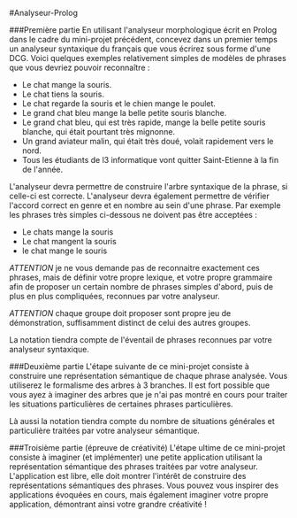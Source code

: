 #Analyseur-Prolog

###Première partie
En utilisant l'analyseur morphologique écrit en Prolog dans le cadre du mini-projet précédent, concevez dans un premier temps un analyseur syntaxique du français que vous écrirez sous forme d'une DCG. Voici quelques exemples relativement simples de modèles de phrases que vous devriez pouvoir reconnaître :

  - Le chat mange la souris.
  - Le chat tiens la souris.
  - Le chat regarde la souris et le chien mange le poulet.
  - Le grand chat bleu mange la belle petite souris blanche.
  - Le grand chat bleu, qui est très rapide, mange la belle petite souris blanche, qui était pourtant très mignonne.
  - Un grand aviateur malin, qui était très doué, volait rapidement vers le nord.
  - Tous les étudiants de l3 informatique vont quitter Saint-Etienne à la fin de l'année.
 

L'analyseur devra permettre de construire l'arbre syntaxique de la phrase, si celle-ci est correcte.
L'analyseur devra également permettre de vérifier l'accord correct en genre et en nombre au sein d'une phrase. Par exemple les phrases très simples ci-dessous ne doivent pas être acceptées :

  - Le chats mange la souris
  - Le chat mangent la souris
  - le chat mange le souris
  

_ATTENTION_ je ne vous demande pas de reconnaitre exactement ces phrases, mais de définir votre propre lexique, et votre propre grammaire afin de proposer un certain nombre de phrases simples d'abord, puis de plus en plus compliquées, reconnues par votre analyseur.

_ATTENTION_ chaque groupe doit proposer sont propre jeu de démonstration, suffisamment distinct de celui des autres groupes.

La notation tiendra compte de l'éventail de phrases reconnues par votre analyseur syntaxique.

###Deuxième partie
L'étape suivante de ce mini-projet consiste à construire une représentation sémantique de chaque phrase analysée. Vous utiliserez le formalisme des arbres à 3 branches. Il est fort possible que vous ayez à imaginer des arbres que je n'ai pas montré en cours pour traiter les situations particulières de certaines phrases particulières.

Là aussi la notation tiendra compte du nombre de situations générales et particulière traitées par votre analyseur sémantique.

###Troisième partie (épreuve de créativité)
L'étape ultime de ce mini-projet consiste à imaginer (et implémenter) une petite application utilisant la représentation sémantique des phrases traitées par votre analyseur. L'application est libre, elle doit montrer l'intérêt de construire des représentations sémantiques des phrases. Vous pouvez vous inspirer des applications évoquées en cours, mais également imaginer votre propre application, démontrant ainsi votre grandre créativité ! 